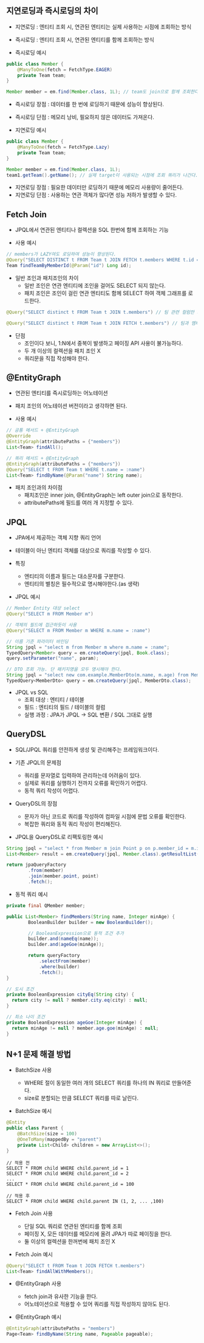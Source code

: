 ## 지연로딩과 즉시로딩의 차이
- 지연로딩 : 엔티티 조회 시, 연관된 엔티티는 실제 사용하는 시점에 조회하는 방식
- 즉시로딩 : 엔티티 조회 시, 연관된 엔티티를 함께 조회하는 방식


- 즉시로딩 예시
```java
public class Member {
    @ManyToOne(fetch = FetchType.EAGER)
    private Team team;
}

Member member = em.find(Member.class, 1L); // team도 join으로 함께 조회한다.
```
- 즉시로딩 장점 : 데이터를 한 번에 로딩하기 때문에 성능이 향상된다.
- 즉시로딩 단점 : 메모리 낭비, 필요하지 않은 데이터도 가져온다.


- 지연로딩 예시
```java
public class Member {
    @ManyToOne(fetch = FetchType.Lazy)
    private Team team;
}

Member member = em.find(Member.class, 1L);
team1.getTeam().getName(); // 실제 target이 사용되는 시점에 조회 쿼리가 나간다.
```
- 지연로딩 장점 : 필요한 데이터만 로딩하기 때문에 메모리 사용량이 줄어든다.
- 지연로딩 단점 : 사용하는 연관 객체가 많다면 성능 저하가 발생할 수 있다.


## Fetch Join
- JPQL에서 연관된 엔티티나 컬렉션을 SQL 한번에 함께 조회하는 기능


- 사용 예시
```java
// members가 LAZY여도 로딩하여 성능이 향상된다.
@Query("SELECT DISTINCT t FROM Team t JOIN FETCH t.members WHERE t.id = :id")
Team findTeamByMemberId(@Param("id") Long id);
```


- 일반 조인과 패치조인의 차이
  - 일반 조인은 연관 엔티티에 조인을 걸어도 SELECT 되지 않는다.
  - 패치 조인은 조인이 걸린 연관 엔티티도 함께 SELECT 하여 객체 그래프를 로드한다.
```java
@Query("SELECT distinct t FROM Team t JOIN t.members") // 팀 관련 컬럼만 가져온다.

@Query("SELECT distinct t FROM Team t JOIN FETCH t.members") // 팀과 멤버 컬럼을 가져와 영속화한다.
```



- 단점
  - 조인이다 보니, 1:N에서 중복이 발생하고 페이징 API 사용이 불가능하다.
  - 두 개 이상의 컬렉션을 패치 조인 X
  - 쿼리문을 직접 작성해야 한다.


## @EntityGraph
- 연관된 엔티티를 즉시로딩하는 어노테이션
- 패치 조인의 어노테이션 버전이라고 생각하면 된다.


- 사용 예시
```java
// 공통 메서드 + @EntityGraph
@Override
@EntityGraph(attributePaths = {"members"})
List<Team> findAll();

// 쿼리 메서드 + @EntityGraph
@EntityGraph(attributePaths = {"members"})
@Query("SELECT t FROM Team t WHERE t.name = :name")
List<Team> findByName(@Param("name") String name);
```


- 패치 조인과의 차이점
  - 패치조인은 inner join, @EntityGraph는 left outer join으로 동작한다.
  - attributePaths에 필드를 여러 개 지정할 수 있다.


## JPQL
- JPA에서 제공하는 객체 지향 쿼리 언어
- 테이블이 아닌 엔티티 객체를 대상으로 쿼리를 작성할 수 있다.


- 특징
  - 엔티티의 이름과 필드는 대소문자를 구분한다.
  - 엔티티의 별칭은 필수적으로 명시해야한다.(as 생략)


- JPQL 예시
```java
// Member Entity 대상 select
@Query("SELECT m FROM Member m")

// 객체의 필드에 접근하듯이 사용
@Query("SELECT m FROM Member m WHERE m.name = :name")

// 이름 기준 파라미터 바인딩
String jpql = "select m from Member m where m.name = :name";
TypedQuery<Member> query = em.createQuery(jpql, Book.class);
query.setParameter("name", param);

// DTO 조회 가능. 단 패키지명을 모두 명시해야 한다.
String jpql = "select new com.example.MemberDto(m.name, m.age) from Member m";
TypedQuery<MemberDto> query = em.createQuery(jpql, MemberDto.class);
```


- JPQL vs SQL
  - 조회 대상 : 엔티티 / 테이블
  - 필드 : 엔티티의 필드 / 테이블의 컬럼
  - 실행 과정 : JPA가 JPQL -> SQL 변환 / SQL 그대로 실행


## QueryDSL
- SQL/JPQL 쿼리를 안전하게 생성 및 관리해주는 프레임워크이다.


- 기존 JPQL의 문제점
  - 쿼리를 문자열로 입력하여 관리하는데 어려움이 있다.
  - 실제로 쿼리를 실행하기 전까지 오류를 확인하기 어렵다.
  - 동적 쿼리 작성이 어렵다.


- QueryDSL의 장점
  - 문자가 아닌 코드로 쿼리를 작성하여 컴파일 시점에 문법 오류를 확인한다.
  - 복잡한 쿼리와 동적 쿼리 작성이 편리해진다.


- JPQL을 QueryDSL로 리팩토링한 예시
```java
String jpql = "select * from Member m join Point p on p.member_id = m.id"
List<Member> result = em.createQuery(jpql, Member.class).getResultList();
```
```java
return jpaQueryFactory
        .from(member)
        .join(member.point, point)
        .fetch();
```


- 동적 쿼리 예시
```java
private final QMember member;

public List<Member> findMembers(String name, Integer minAge) {
        BooleanBuilder builder = new BooleanBuilder();

        // BooleanExpression으로 동적 조건 추가
        builder.and(nameEq(name));
        builder.and(ageGoe(minAge));

        return queryFactory
            .selectFrom(member)
            .where(builder)
            .fetch();
}

// 도시 조건
private BooleanExpression cityEq(String city) {
  return city != null ? member.city.eq(city) : null;
}

// 최소 나이 조건
private BooleanExpression ageGoe(Integer minAge) {
  return minAge != null ? member.age.goe(minAge) : null;
}
```


## N+1 문제 해결 방법
- BatchSize 사용
  - WHERE 절이 동일한 여러 개의 SELECT 쿼리를 하나의 IN 쿼리로 만들어준다.
  - size로 분할되는 만큼 SELECT 쿼리를 따로 날린다.


- BatchSize 예시
```java
@Entity
public class Parent {
    @BatchSize(size = 100)
    @OneToMany(mappedBy = "parent")
    private List<Child> children = new ArrayList<>();
}
```
```mysql-sql
// 적용 전
SELECT * FROM child WHERE child.parent_id = 1
SELECT * FROM child WHERE child.parent_id = 2
...
SELECT * FROM child WHERE child.parent_id = 100

// 적용 후
SELECT * FROM child WHERE child.parent IN (1, 2, ... ,100)
```


- Fetch Join 사용
  - 단일 SQL 쿼리로 연관된 엔티티를 함께 조회
  - 페이징 X, 모든 데이터를 메모리에 올려 JPA가 따로 페이징을 한다.
  - 둘 이상의 컬렉션을 한꺼번에 패치 조인 X


- Fetch Join 예시
```java
@Query("SELECT t FROM Team t JOIN FETCH t.members")
List<Team> findAllWithMembers();
```


- @EntityGraph 사용
  - fetch join과 유사한 기능을 한다.
  - 어노테이션으로 적용할 수 있어 쿼리를 직접 작성하지 않아도 된다.


- @EntityGraph 예시
```java
@EntityGraph(attributePaths = "members")
Page<Team> findByName(String name, Pageable pageable);
```